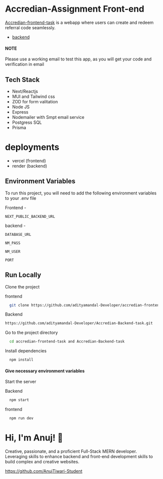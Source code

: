 
# Accredian-Assignment Front-end
[Accredian-frontend-task](https://accredian-frontend-task-omega-five.vercel.app/) is a webapp where users can create and redeem referral code seamlessly.

- [backend](https://github.com/AnujTiwari-Student/Accredian-Backend-task) 

#### NOTE
Please use a working email to test this app, as you will get your code and verification in email
## Tech Stack

- Next/Reactjs
- MUI and Tailwind css
- ZOD for form valitation  
- Node JS
- Express
- Nodemailer with Smpt email service 
- Postgress SQL 
- Prisma

# deployments

- vercel (frontend)
- render (backend)



## Environment Variables

To run this project, you will need to add the following environment variables to your .env file

Frontend - 

`NEXT_PUBLIC_BACKEND_URL`

backend - 

`DATABASE_URL`

`NM_PASS`

`NM_USER`

`PORT`


## Run Locally

Clone the project

frontend
```bash
  git clone https://github.com/adityamandal-Developer/accredian-frontend-task.git
```
Backend
```bash
https://github.com/adityamandal-Developer/Accredian-Backend-task.git
```

Go to the project directory

```bash
  cd accredian-frontend-task and Accredian-Backend-task
```

Install dependencies

```bash
  npm install
```
#### Give necessary environment variables



Start the server

Backend
```bash
  npm start
```
frontend
```bash
  npm run dev
```
# Hi, I'm Anuj! 👋

Creative, passionate, and a proficient Full-Stack MERN developer. Leveraging skills to enhance backend and front-end development skills to build complex and creative websites.

https://github.com/AnujTiwari-Student

